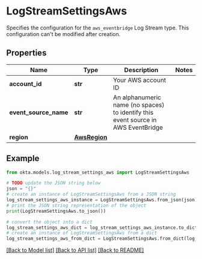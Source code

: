 # LogStreamSettingsAws

Specifies the configuration for the `aws_eventbridge` Log Stream type. This configuration can't be modified after creation.

## Properties

Name | Type | Description | Notes
------------ | ------------- | ------------- | -------------
**account_id** | **str** | Your AWS account ID | 
**event_source_name** | **str** | An alphanumeric name (no spaces) to identify this event source in AWS EventBridge | 
**region** | [**AwsRegion**](AwsRegion.md) |  | 

## Example

```python
from okta.models.log_stream_settings_aws import LogStreamSettingsAws

# TODO update the JSON string below
json = "{}"
# create an instance of LogStreamSettingsAws from a JSON string
log_stream_settings_aws_instance = LogStreamSettingsAws.from_json(json)
# print the JSON string representation of the object
print(LogStreamSettingsAws.to_json())

# convert the object into a dict
log_stream_settings_aws_dict = log_stream_settings_aws_instance.to_dict()
# create an instance of LogStreamSettingsAws from a dict
log_stream_settings_aws_from_dict = LogStreamSettingsAws.from_dict(log_stream_settings_aws_dict)
```
[[Back to Model list]](../README.md#documentation-for-models) [[Back to API list]](../README.md#documentation-for-api-endpoints) [[Back to README]](../README.md)


